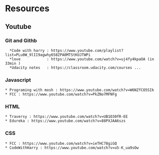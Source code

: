 # Resources

## Youtube

### Git and Githb

      *Code with harry : https://www.youtube.com/playlist?list=PLu0W_9lII9agwhy658ZPA0MTStKUJTWPi
      *love            : https://www.youtube.com/watch?v=uj4fy4kpaOA (in 33min )
      *Udacity notes   : https://classroom.udacity.com/courses ...

### Javascript

    * Programing with mosh : https://www.youtube.com/watch?v=W6NZfCO5SIk
    * FCC : https://www.youtube.com/watch?v=PkZNo7MFNFg

### HTML

    * Traversy : https://www.youtube.com/watch?v=UB1O30fR-EE
    * Edureka : https://www.youtube.com/watch?v=88PXJAA6szs

### CSS

    * FCC : https://www.youtube.com/watch?v=ieTHC78giGQ
    * CodeWithHarry : https://www.youtube.com/watch?v=u5-K_ua9sOw
